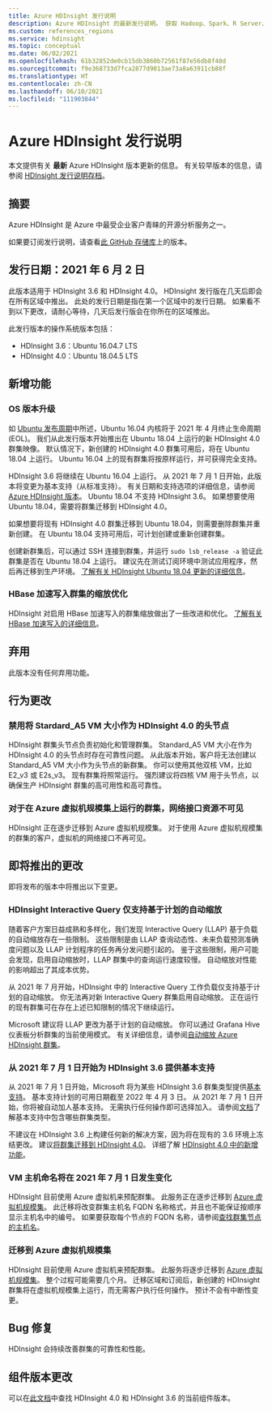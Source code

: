 ```yaml
---
title: Azure HDInsight 发行说明
description: Azure HDInsight 的最新发行说明。 获取 Hadoop、Spark、R Server、Hive 和更多工具的开发技巧和详细信息。
ms.custom: references_regions
ms.service: hdinsight
ms.topic: conceptual
ms.date: 06/02/2021
ms.openlocfilehash: 61b32852de0cb15db3860b72561f87e56db8f40d
ms.sourcegitcommit: f9e368733d7fca2877d9013ae73a8a63911cb88f
ms.translationtype: HT
ms.contentlocale: zh-CN
ms.lasthandoff: 06/10/2021
ms.locfileid: "111903844"
---
```

# <a name="azure-hdinsight-release-notes"></a>Azure HDInsight 发行说明

本文提供有关 **最新** Azure HDInsight 版本更新的信息。 有关较早版本的信息，请参阅 [HDInsight 发行说明存档](hdinsight-release-notes-archive.md)。

## <a name="summary"></a>摘要

Azure HDInsight 是 Azure 中最受企业客户青睐的开源分析服务之一。

如果要订阅发行说明，请查看[此 GitHub 存储库](https://github.com/hdinsight/release-notes/releases)上的版本。


## <a name="release-date-06022021"></a>发行日期：2021 年 6 月 2 日

此版本适用于 HDInsight 3.6 和 HDInsight 4.0。 HDInsight 发行版在几天后即会在所有区域中推出。 此处的发行日期是指在第一个区域中的发行日期。 如果看不到以下更改，请耐心等待，几天后发行版会在你所在的区域推出。

此发行版本的操作系统版本包括：
- HDInsight 3.6：Ubuntu 16.04.7 LTS
- HDInsight 4.0：Ubuntu 18.04.5 LTS

## <a name="new-features"></a>新增功能
### <a name="os-version-upgrade"></a>OS 版本升级
如 [Ubuntu 发布周期](https://ubuntu.com/about/release-cycle)中所述，Ubuntu 16.04 内核将于 2021 年 4 月终止生命周期 (EOL)。 我们从此发行版本开始推出在 Ubuntu 18.04 上运行的新 HDInsight 4.0 群集映像。 默认情况下，新创建的 HDInsight 4.0 群集可用后，将在 Ubuntu 18.04 上运行。 Ubuntu 16.04 上的现有群集将按原样运行，并可获得完全支持。

HDInsight 3.6 将继续在 Ubuntu 16.04 上运行。 从 2021 年 7 月 1 日开始，此版本将变更为基本支持（从标准支持）。 有关日期和支持选项的详细信息，请参阅 [Azure HDInsight 版本](./hdinsight-component-versioning.md#supported-hdinsight-versions)。 Ubuntu 18.04 不支持 HDInsight 3.6。 如果想要使用 Ubuntu 18.04，需要将群集迁移到 HDInsight 4.0。 

如果想要将现有 HDInsight 4.0 群集迁移到 Ubuntu 18.04，则需要删除群集并重新创建。 在 Ubuntu 18.04 支持可用后，可计划创建或重新创建群集。

创建新群集后，可以通过 SSH 连接到群集，并运行 `sudo lsb_release -a` 验证此群集是否在 Ubuntu 18.04 上运行。 建议先在测试订阅环境中测试应用程序，然后再迁移到生产环境。 [了解有关 HDInsight Ubuntu 18.04 更新的详细信息](./hdinsight-ubuntu-1804-qa.md)。

### <a name="scaling-optimizations-on-hbase-accelerated-writes-clusters"></a>HBase 加速写入群集的缩放优化
HDInsight 对启用 HBase 加速写入的群集缩放做出了一些改进和优化。 [了解有关 HBase 加速写入的详细信息](./hbase/apache-hbase-accelerated-writes.md)。

## <a name="deprecation"></a>弃用
此版本没有任何弃用功能。

## <a name="behavior-changes"></a>行为更改
### <a name="disable-stardard_a5-vm-size-as-head-node-for-hdinsight-40"></a>禁用将 Stardard_A5 VM 大小作为 HDInsight 4.0 的头节点
HDInsight 群集头节点负责初始化和管理群集。 Standard_A5 VM 大小在作为 HDInsight 4.0 的头节点时存在可靠性问题。 从此版本开始，客户将无法创建以 Standard_A5 VM 大小作为头节点的新群集。 你可以使用其他双核 VM，比如 E2_v3 或 E2s_v3。 现有群集将照常运行。 强烈建议将四核 VM 用于头节点，以确保生产 HDInsight 群集的高可用性和高可靠性。

### <a name="network-interface-resource-not-visible-for-clusters-running-on-azure-virtual-machine-scale-sets"></a>对于在 Azure 虚拟机规模集上运行的群集，网络接口资源不可见
HDInsight 正在逐步迁移到 Azure 虚拟机规模集。 对于使用 Azure 虚拟机规模集的群集的客户，虚拟机的网络接口不再可见。

## <a name="upcoming-changes"></a>即将推出的更改
即将发布的版本中将推出以下变更。

### <a name="hdinsight-interactive-query-only-supports-schedule-based-autoscale"></a>HDInsight Interactive Query 仅支持基于计划的自动缩放

随着客户方案日益成熟和多样化，我们发现 Interactive Query (LLAP) 基于负载的自动缩放存在一些限制。 这些限制是由 LLAP 查询动态性、未来负载预测准确度问题以及 LLAP 计划程序的任务再分发问题引起的。 鉴于这些限制，用户可能会发现，启用自动缩放时，LLAP 群集中的查询运行速度较慢。 自动缩放对性能的影响超出了其成本优势。

从 2021 年 7 月开始，HDInsight 中的 Interactive Query 工作负载仅支持基于计划的自动缩放。 你无法再对新 Interactive Query 群集启用自动缩放。 正在运行的现有群集可在存在上述已知限制的情况下继续运行。 

Microsoft 建议将 LLAP 更改为基于计划的自动缩放。  你可以通过 Grafana Hive 仪表板分析群集的当前使用模式。 有关详细信息，请参阅[自动缩放 Azure HDInsight 群集](hdinsight-autoscale-clusters.md)。 

### <a name="basic-support-for-hdinsight-36-starting-july-1-2021"></a>从 2021 年 7 月 1 日开始为 HDInsight 3.6 提供基本支持
从 2021 年 7 月 1 日开始，Microsoft 将为某些 HDInsight 3.6 群集类型提供[基本支持](hdinsight-component-versioning.md#support-options-for-hdinsight-versions)。 基本支持计划的可用日期截至 2022 年 4 月 3 日。 从 2021 年 7 月 1 日开始，你将被自动加人基本支持。 无需执行任何操作即可选择加入。 请参阅[文档](hdinsight-36-component-versioning.md)了解基本支持中包含哪些群集类型。 

不建议在 HDInsight 3.6 上构建任何新的解决方案，因为将在现有的 3.6 环境上冻结更改。 建议[将群集迁移到 HDInsight 4.0](hdinsight-version-release.md#how-to-upgrade-to-hdinsight-40)。 详细了解 [HDInsight 4.0 中的新增功能](hdinsight-version-release.md#whats-new-in-hdinsight-40)。

### <a name="vm-host-naming-will-be-changed-on-july-1-2021"></a>VM 主机命名将在 2021 年 7 月 1 日发生变化
HDInsight 目前使用 Azure 虚拟机来预配群集。 此服务正在逐步迁移到 [Azure 虚拟机规模集](../virtual-machine-scale-sets/overview.md)。 此迁移将改变群集主机名 FQDN 名称格式，并且也不能保证按顺序显示主机名中的编号。 如果要获取每个节点的 FQDN 名称，请参阅[查找群集节点的主机名](./find-host-name.md)。

### <a name="move-to-azure-virtual-machine-scale-sets"></a>迁移到 Azure 虚拟机规模集
HDInsight 目前使用 Azure 虚拟机来预配群集。 此服务将逐步迁移到 [Azure 虚拟机规模集](../virtual-machine-scale-sets/overview.md)。 整个过程可能需要几个月。 迁移区域和订阅后，新创建的 HDInsight 群集将在虚拟机规模集上运行，而无需客户执行任何操作。 预计不会有中断性变更。

## <a name="bug-fixes"></a>Bug 修复
HDInsight 会持续改善群集的可靠性和性能。 

## <a name="component-version-change"></a>组件版本更改
可以在[此文档](./hdinsight-component-versioning.md)中查找 HDInsight 4.0 和 HDInsight 3.6 的当前组件版本。
